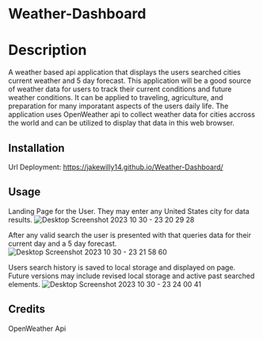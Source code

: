 # Weather-Dashboard

# Description

A weather based api application that displays the users searched cities current weather and 5 day forecast.
This application will be a good source of weather data for users to track their current conditions and future weather conditions. It can be applied to traveling, agriculture, and preparation for many imporatant aspects of the users daily life.
The application uses OpenWeather api to collect weather data for cities accross the world and can be utilized to display that data in this web browser.

## Installation
Url Deployment:
https://jakewilly14.github.io/Weather-Dashboard/

## Usage
Landing Page for the User. They may enter any United States city for data results.
![Desktop Screenshot 2023 10 30 - 23 20 29 28](https://github.com/JakeWilly14/Weather-Dashboard/assets/144076139/5dbd86c9-8a6a-455b-bb2d-ac33c1e57932)


After any valid search the user is presented with that queries data for their current day and a 5 day forecast.
![Desktop Screenshot 2023 10 30 - 23 21 58 60](https://github.com/JakeWilly14/Weather-Dashboard/assets/144076139/8adaa2b2-45ef-486b-a43c-2d3d33231526)

Users search history is saved to local storage and displayed on page. Future versions may include revised local storage and active past searched elements.
![Desktop Screenshot 2023 10 30 - 23 24 00 41](https://github.com/JakeWilly14/Weather-Dashboard/assets/144076139/facdc886-c8ca-4188-93fc-b7721503552b)


## Credits

OpenWeather Api
